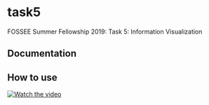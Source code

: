 # task5
FOSSEE Summer Fellowship 2019: Task 5: Information Visualization

## Documentation


## How to use

[![Watch the video](https://img.youtube.com/vi/RvB0olHUBXM/maxresdefault.jpg)](https://youtu.be/RvB0olHUBXM)
